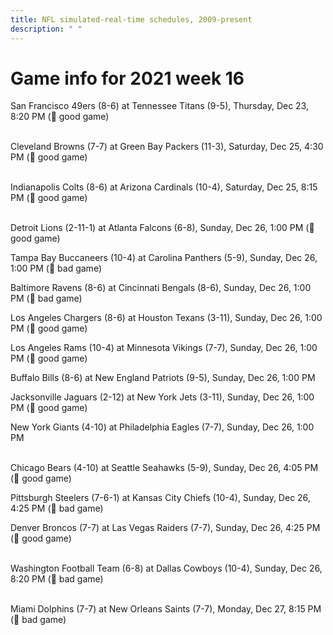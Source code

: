 ```yaml
---
title: NFL simulated-real-time schedules, 2009-present
description: " "
---
```


# Game info for 2021 week 16

San Francisco 49ers (8-6) at Tennessee Titans (9-5), Thursday, Dec 23, 8:20 PM (:football: good game)

<br/>Cleveland Browns (7-7) at Green Bay Packers (11-3), Saturday, Dec 25, 4:30 PM (:football: good game)

<br/>Indianapolis Colts (8-6) at Arizona Cardinals (10-4), Saturday, Dec 25, 8:15 PM (:football: good game)

<br/>Detroit Lions (2-11-1) at Atlanta Falcons (6-8), Sunday, Dec 26, 1:00 PM (:football: good game)

Tampa Bay Buccaneers (10-4) at Carolina Panthers (5-9), Sunday, Dec 26, 1:00 PM (:red_circle: bad game)

Baltimore Ravens (8-6) at Cincinnati Bengals (8-6), Sunday, Dec 26, 1:00 PM (:red_circle: bad game)

Los Angeles Chargers (8-6) at Houston Texans (3-11), Sunday, Dec 26, 1:00 PM (:football: good game)

Los Angeles Rams (10-4) at Minnesota Vikings (7-7), Sunday, Dec 26, 1:00 PM (:football: good game)

Buffalo Bills (8-6) at New England Patriots (9-5), Sunday, Dec 26, 1:00 PM

Jacksonville Jaguars (2-12) at New York Jets (3-11), Sunday, Dec 26, 1:00 PM (:football: good game)

New York Giants (4-10) at Philadelphia Eagles (7-7), Sunday, Dec 26, 1:00 PM

<br/>Chicago Bears (4-10) at Seattle Seahawks (5-9), Sunday, Dec 26, 4:05 PM (:football: good game)

Pittsburgh Steelers (7-6-1) at Kansas City Chiefs (10-4), Sunday, Dec 26, 4:25 PM (:red_circle: bad game)

Denver Broncos (7-7) at Las Vegas Raiders (7-7), Sunday, Dec 26, 4:25 PM (:football: good game)

<br/>Washington Football Team (6-8) at Dallas Cowboys (10-4), Sunday, Dec 26, 8:20 PM (:red_circle: bad game)

<br/>Miami Dolphins (7-7) at New Orleans Saints (7-7), Monday, Dec 27, 8:15 PM (:red_circle: bad game)

